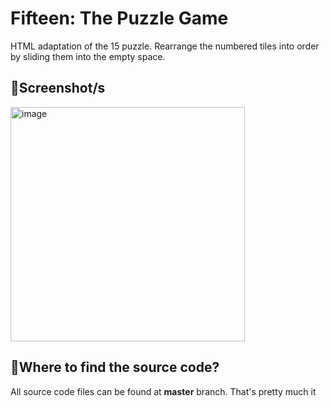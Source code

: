 # **Fifteen: The Puzzle Game**
HTML adaptation of the 15 puzzle. Rearrange the numbered tiles into order by sliding them into the empty space.

## 📸**Screenshot/s**
<img height="375" alt="image" src="https://github.com/user-attachments/assets/c93870f7-f1c8-4f82-b798-bc74ff1690c2" />

## 🤔**Where to find the source code?**
All source code files can be found at **master** branch. That's pretty much it
